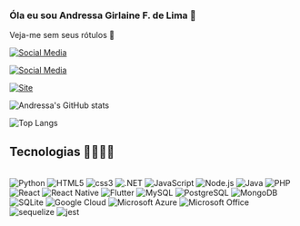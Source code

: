### Óla eu sou Andressa Girlaine F. de Lima 👋
Veja-me sem seus rótulos 💜

[![Social Media](https://img.shields.io/badge/Instagram-E4405F?style=for-the-badge&logo=instagram&logoColor=white)](https://www.instagram.com/andressalima_90/?igsh=bWlneDFwcGc4ZG12)

[![Social Media](https://img.shields.io/badge/LinkedIn-0077B5?style=for-the-badge&logo=linkedin&logoColor=white)](https://www.linkedin.com/in/andressa-lima-88b658185?utm_source=share&utm_campaign=share_via&utm_content=profile&utm_medium=android_app)

[![Site](https://img.shields.io/website-up-down-green-red/http/monip.org.svg)](https://andressa-girlaine.github.io/Portf-lio/)

![Andressa's GitHub stats](https://github-readme-stats.vercel.app/api?username=andressa-girlaine&show_icons=true&theme=radical)

![Top Langs](https://github-readme-stats.vercel.app/api/top-langs/?username=andressa-girlaine&langs_count=8)

## Tecnologias 🚀👩🏽‍💻

<div styLe = "display: inline_block">
  <br>
  <img aling = "center" alt = "Python" src="https://img.shields.io/badge/Python-3776AB?style=for-the-badge&logo=python&logoColor=white"/>
  <img aling = "center" alt = "HTML5" src="https://img.shields.io/badge/HTML5-E34F26?style=for-the-badge&logo=html5&logoColor=white"/>
  <img aling = "center" alt = "css3" src="https://img.shields.io/badge/CSS3-1572B6?style=for-the-badge&logo=css3&logoColor=white"/>
  <img aling = "center" alt = ".NET" src="https://img.shields.io/badge/.NET-5C2D91?style=for-the-badge&logo=.net&logoColor=white"/>
  <img aling = "center" alt = "JavaScript" src="https://img.shields.io/badge/JavaScript-F7DF1E?style=for-the-badge&logo=javascript&logoColor=black"/>
  <img aling = "center" alt = "Node.js" src="https://img.shields.io/badge/Node.js-43853D?style=for-the-badge&logo=node.js&logoColor=white"/>
  <img aling = "center" alt = "Java" src="https://img.shields.io/badge/Java-ED8B00?style=for-the-badge&logo=openjdk&logoColor=white"/>
  <img aling = "center" alt = "PHP" src="https://img.shields.io/badge/PHP-777BB4?style=for-the-badge&logo=php&logoColor=white"/>
  <img aling = "center" alt = "React" src="https://img.shields.io/badge/React-20232A?style=for-the-badge&logo=react&logoColor=61DAFB"/>
  <img aling = "center" alt = "React Native" src="https://img.shields.io/badge/React_Native-20232A?style=for-the-badge&logo=react&logoColor=61DAFB"/>
  <img aling = "center" alt = "Flutter" src="https://img.shields.io/badge/Flutter-02569B?style=for-the-badge&logo=flutter&logoColor=white"/>
  <img aling = "center" alt = "MySQL" src="https://img.shields.io/badge/MySQL-00000F?style=for-the-badge&logo=mysql&logoColor=white"/>
  <img aling = "center" alt = "PostgreSQL" src="https://img.shields.io/badge/PostgreSQL-316192?style=for-the-badge&logo=postgresql&logoColor=white"/>
  <img aling = "center" alt = "MongoDB" src="https://img.shields.io/badge/MongoDB-4EA94B?style=for-the-badge&logo=mongodb&logoColor=white"/>
   <img aling = "center" alt = "SQLite" src="https://img.shields.io/badge/SQLite-07405E?style=for-the-badge&logo=sqlite&logoColor=white"/>
   <img aling = "center" alt = "Google Cloud" src="https://img.shields.io/badge/Google_Cloud-4285F4?style=for-the-badge&logo=google-cloud&logoColor=white"/>
   <img aling = "center" alt = "Microsoft Azure" src="https://img.shields.io/badge/Microsoft_Azure-0089D6?style=for-the-badge&logo=microsoft-azure&logoColor=white"/>
   <img aling = "center" alt = "Microsoft Office" src="https://img.shields.io/badge/Microsoft_Office-D83B01?style=for-the-badge&logo=microsoft-office&logoColor=white"/>
   <img aling = "center" alt = "sequelize" src="https://img.shields.io/badge/sequelize-323330?style=for-the-badge&logo=sequelize&logoColor=blue"/>
  <img aling = "center" alt = "jest" src="https://img.shields.io/badge/Jest-323330?style=for-the-badge&logo=Jest&logoColor=white"/>
</div>


